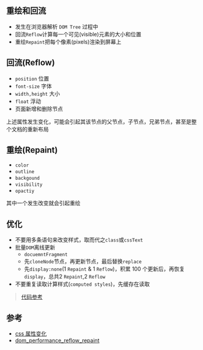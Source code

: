 ## 重绘和回流
* 发生在浏览器解析 `DOM Tree` 过程中
* 回流`Reflow`计算每一个可见(visible)元素的大小和位置
* 重绘`Repaint`把每个像素(pixels)渲染到屏幕上

## 回流(Reflow)
* `position` 位置
* `font-size` 字体
* `width,height` 大小
* `float` 浮动
* 页面新增和删除节点

上述属性发生变化，可能会引起其该节点的父节点，子节点，兄弟节点，甚至是整个文档的重新布局

## 重绘(Repaint)
* `color`
* `outline`
* `backgound`
* `visibility`
* `opactiy`

其中一个发生改变就会引起重绘

## 优化
* 不要用多条语句来改变样式，取而代之`class`或`cssText`
* 批量`DOM`离线更新
  - `docuemntFragment`
  - 先`cloneNode`节点，再更新节点，最后替换`replace`  
  - 先`display:none`(1 `Repaint` & 1 `Reflow`)，积累 100 个更新后，再恢复`display`，总共2 `Repaint`,2 `Reflow`
* 不要重复读取计算样式(`computed styles`)，先缓存在读取

> [代码参考](https://github.com/shuch/blog/blob/master/browser/reflow.html)

## 参考
* [css 属性变化](https://csstriggers.com/)
* [dom_performance_reflow_repaint](https://gist.github.com/faressoft/36cdd64faae21ed22948b458e6bf04d5)
